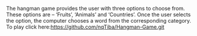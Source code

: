 The hangman game provides the user with three options to choose from. 
These options are – ‘Fruits’, ‘Animals’ and ‘Countries’. 
Once the user selects the option, the computer chooses a word from the corresponding category.
To play click here:https://github.com/nqTiba/Hangman-Game.git
